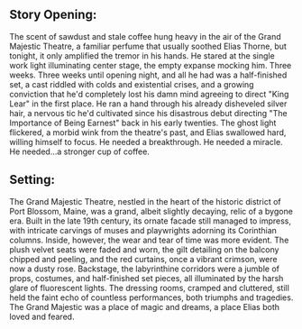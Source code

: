 ## Story Opening:

The scent of sawdust and stale coffee hung heavy in the air of the Grand Majestic Theatre, a familiar perfume that usually soothed Elias Thorne, but tonight, it only amplified the tremor in his hands. He stared at the single work light illuminating center stage, the empty expanse mocking him. Three weeks. Three weeks until opening night, and all he had was a half-finished set, a cast riddled with colds and existential crises, and a growing conviction that he'd completely lost his damn mind agreeing to direct "King Lear" in the first place. He ran a hand through his already disheveled silver hair, a nervous tic he'd cultivated since his disastrous debut directing "The Importance of Being Earnest" back in his early twenties. The ghost light flickered, a morbid wink from the theatre's past, and Elias swallowed hard, willing himself to focus. He needed a breakthrough. He needed a miracle. He needed…a stronger cup of coffee.

## Setting:

The Grand Majestic Theatre, nestled in the heart of the historic district of Port Blossom, Maine, was a grand, albeit slightly decaying, relic of a bygone era. Built in the late 19th century, its ornate facade still managed to impress, with intricate carvings of muses and playwrights adorning its Corinthian columns. Inside, however, the wear and tear of time was more evident. The plush velvet seats were faded and worn, the gilt detailing on the balcony chipped and peeling, and the red curtains, once a vibrant crimson, were now a dusty rose. Backstage, the labyrinthine corridors were a jumble of props, costumes, and half-finished set pieces, all illuminated by the harsh glare of fluorescent lights. The dressing rooms, cramped and cluttered, still held the faint echo of countless performances, both triumphs and tragedies. The Grand Majestic was a place of magic and dreams, a place Elias both loved and feared.
